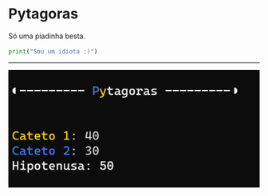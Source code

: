# Pytagoras

Só uma piadinha besta.

```python
print("Sou um idiota :)")
```
---
<!-- ![exemplo](./img/exemplo.PNG "Exemplo no windows terminal") -->
<p align="center"><img src="img/exemplo.PNG"></p>